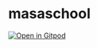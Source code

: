 # masaschool
[![Open in Gitpod](https://gitpod.io/button/open-in-gitpod.svg)](https://gitpod.io/#https://github.com/onadj/masaschool)
